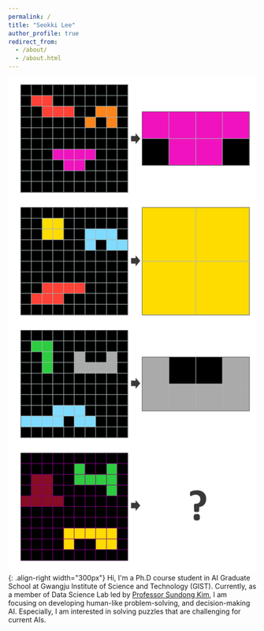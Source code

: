 ```yaml
---
permalink: /
title: "Seokki Lee"
author_profile: true
redirect_from: 
  - /about/
  - /about.html
---
```


![Illustration of ARC](/images/ARC_representation.png){: .align-right width="300px"}
Hi, I'm a Ph.D course student in AI Graduate School at Gwangju Institute of Science and Technology (GIST). Currently, as a member of Data Science Lab led by [Professor Sundong Kim](http://www.sundong.kim), I am focusing on developing human-like problem-solving, and decision-making AI. Especially, I am interested in solving puzzles that are challenging for current AIs. 